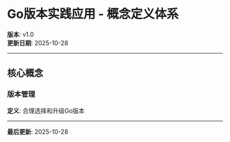 # Go版本实践应用 - 概念定义体系

**版本**: v1.0  
**更新日期**: 2025-10-28

---

## 核心概念

### 版本管理

**定义**: 合理选择和升级Go版本

---

**最后更新**: 2025-10-28

